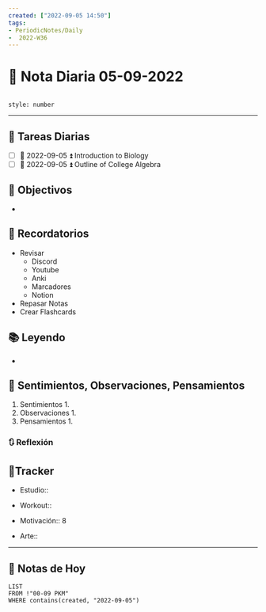 ```yaml
---
created: ["2022-09-05 14:50"]
tags:
- PeriodicNotes/Daily
-  2022-W36
---
```


# 📅 Nota Diaria  05-09-2022
```toc

style: number

```

---
## 🔷 Tareas Diarias
- [ ] 📅 2022-09-05 ⏫ Introduction to Biology
- [ ] 📅 2022-09-05 ⏫ Outline of College Algebra

## 🎯 Objectivos
- 
## 📕 Recordatorios
- Revisar
	- Discord
	- Youtube
	- Anki
	- Marcadores
	- Notion
- Repasar Notas
- Crear Flashcards

## 📚 Leyendo
- 
## 💬 Sentimientos, Observaciones, Pensamientos 
1. Sentimientos
	1. 
2. Observaciones
	1. 
3. Pensamientos
	1. 
### 🔃 Reflexión

## 🔷Tracker

- Estudio::

- Workout::

- Motivación:: 8

- Arte::
---

## 📅 Notas de Hoy
```dataview
LIST 
FROM !"00-09 PKM" 
WHERE contains(created, "2022-09-05")
```